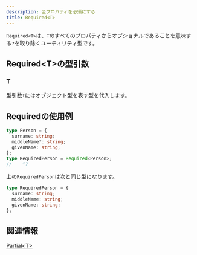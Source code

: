 ```yaml
---
description: 全プロパティを必須にする
title: Required<T>
---
```


`Required<T>`は、`T`のすべてのプロパティからオプショナルであることを意味する`?`を取り除くユーティリティ型です。

## Required&lt;T>の型引数

### T

型引数`T`にはオブジェクト型を表す型を代入します。

## Requiredの使用例

```ts twoslash
type Person = {
  surname: string;
  middleName?: string;
  givenName: string;
};
type RequiredPerson = Required<Person>;
//    ^?
```

上の`RequiredPerson`は次と同じ型になります。

```ts twoslash
type RequiredPerson = {
  surname: string;
  middleName: string;
  givenName: string;
};
```

## 関連情報

[Partial&lt;T>](partial.md)
